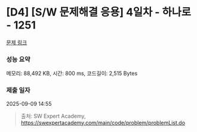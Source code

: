 # [D4] [S/W 문제해결 응용] 4일차 - 하나로 - 1251 

[문제 링크](https://swexpertacademy.com/main/code/problem/problemDetail.do?contestProbId=AV15StKqAQkCFAYD) 

### 성능 요약

메모리: 88,492 KB, 시간: 800 ms, 코드길이: 2,515 Bytes

### 제출 일자

2025-09-09 14:55



> 출처: SW Expert Academy, https://swexpertacademy.com/main/code/problem/problemList.do